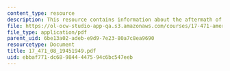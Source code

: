 ```yaml
---
content_type: resource
description: This resource contains information about the aftermath of world war II.
file: https://ol-ocw-studio-app-qa.s3.amazonaws.com/courses/17-471-american-national-security-policy-fall-2002/ebbaf771dc689844447594c6bc547eeb_17_471_08_19451949.pdf
file_type: application/pdf
parent_uid: 6be13a02-adeb-e9d9-7e23-80a7c8ea9690
resourcetype: Document
title: 17_471_08_19451949.pdf
uid: ebbaf771-dc68-9844-4475-94c6bc547eeb
---
```

